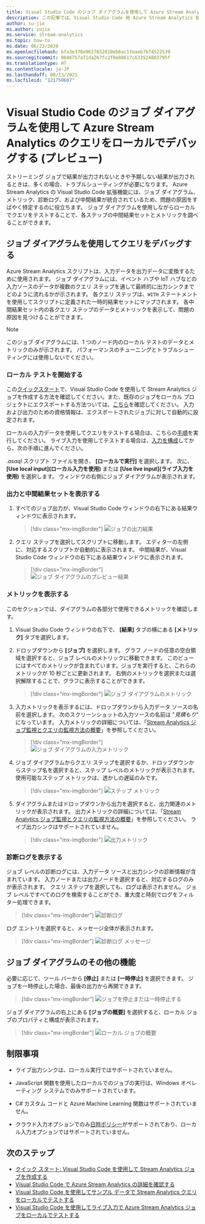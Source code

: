 ```yaml
---
title: Visual Studio Code のジョブ ダイアグラムを使用して Azure Stream Analytics のクエリをローカルでデバッグする
description: この記事では、Visual Studio Code 用 Azure Stream Analytics 拡張機能のジョブ ダイアグラムを使用して、クエリをローカルでデバッグする方法について説明します。
author: su-jie
ms.author: sujie
ms.service: stream-analytics
ms.topic: how-to
ms.date: 06/23/2020
ms.openlocfilehash: bfa3e378e9627652810eb6ac1feaeb7b74522539
ms.sourcegitcommit: 0046757af1da267fc2f0e88617c633524883795f
ms.translationtype: HT
ms.contentlocale: ja-JP
ms.lasthandoff: 08/13/2021
ms.locfileid: "121750607"
---
```

# <a name="debug-azure-stream-analytics-queries-locally-using-job-diagram-in-visual-studio-code-preview"></a>Visual Studio Code のジョブ ダイアグラムを使用して Azure Stream Analytics のクエリをローカルでデバッグする (プレビュー)

ストリーミング ジョブで結果が出力されないときや予期しない結果が出力されるときは、多くの場合、トラブルシューティングが必要になります。 Azure Stream Analytics の Visual Studio Code 拡張機能には、ジョブ ダイアグラム、メトリック、診断ログ、および中間結果が統合されているため、問題の原因をすばやく特定するのに役立ちます。 ジョブ ダイアグラムを使用しながらローカルでクエリをテストすることで、各ステップの中間結果セットとメトリックを調べることができます。

## <a name="debug-a-query-using-job-diagram"></a>ジョブ ダイアグラムを使用してクエリをデバッグする

Azure Stream Analytics スクリプトは、入力データを出力データに変換するために使用されます。 ジョブ ダイアグラムには、イベント ハブや IoT ハブなどの入力ソースのデータが複数のクエリ ステップを通して最終的に出力シンクまでどのように流れるかが示されます。 各クエリ ステップは、`WITH` ステートメントを使用してスクリプトに定義された一時的結果セットにマップされます。 各中間結果セット内の各クエリ ステップのデータとメトリックを表示して、問題の原因を見つけることができます。

> [!NOTE]
> このジョブ ダイアグラムには、1 つのノード内のローカル テストのデータとメトリックのみが示されます。 パフォーマンスのチューニングとトラブルシューティングには使用しないでください。

### <a name="start-local-testing"></a>ローカル テストを開始する

この[クイックスタート](quick-create-visual-studio-code.md)で、Visual Studio Code を使用して Stream Analytics ジョブを作成する方法を確認してください。また、既存のジョブをローカル プロジェクトにエクスポートする方法ついては、[こちら](visual-studio-code-explore-jobs.md)を確認してください。 入力および出力のための資格情報は、エクスポートされたジョブに対して自動的に設定されます。

ローカルの入力データを使用してクエリをテストする場合は、こちらの[手順](visual-studio-code-local-run.md)を実行してください。 ライブ入力を使用してテストする場合は、[入力を構成](stream-analytics-add-inputs.md)してから、次の手順に進んでください。 

*\.asaql* スクリプト ファイルを開き、 **[ローカルで実行]** を選択します。 次に、 **[Use local input]\(ローカル入力を使用\)** または **[Use live input]\(ライブ入力を使用\)** を選択します。 ウィンドウの右側にジョブ ダイアグラムが表示されます。

### <a name="view-the-output-and-intermediate-result-set"></a>出力と中間結果セットを表示する  

1. すべてのジョブ出力が、Visual Studio Code ウィンドウの右下にある結果ウィンドウに表示されます。

   > [!div class="mx-imgBorder"]
   > ![ジョブの出力結果](./media/debug-locally-using-job-diagram-vs-code/job-output-results.png)

2. クエリ ステップを選択してスクリプトに移動します。 エディターの左側に、対応するスクリプトが自動的に表示されます。 中間結果が、Visual Studio Code ウィンドウの右下にある結果ウィンドウに表示されます。

   > [!div class="mx-imgBorder"]
   > ![ジョブ ダイアグラムのプレビュー結果](./media/debug-locally-using-job-diagram-vs-code/preview-result.png)

### <a name="view-metrics"></a>メトリックを表示する

このセクションでは、ダイアグラムの各部分で使用できるメトリックを確認します。

1. Visual Studio Code ウィンドウの右下で、 **[結果]** タブの横にある **[メトリック]** タブを選択します。

2. ドロップダウンから **[ジョブ]** を選択します。 グラフ ノードの任意の空白領域を選択すると、ジョブ レベルのメトリックに移動できます。 このビューにはすべてのメトリックが含まれています。ジョブを実行すると、これらのメトリックが 10 秒ごとに更新されます。 右側のメトリックを選択または選択解除することで、グラフに表示することができます。

   > [!div class="mx-imgBorder"]
   > ![ジョブ ダイアグラムのメトリック](./media/debug-locally-using-job-diagram-vs-code/job-metrics.png)

3. 入力メトリックを表示するには、ドロップダウンから入力データ ソースの名前を選択します。 次のスクリーンショットの入力ソースの名前は "*見積もり*" になっています。 入力メトリックの詳細については、「[Stream Analytics ジョブ監視とクエリの監視方法の概要](stream-analytics-monitoring.md)」を参照してください。

   > [!div class="mx-imgBorder"]
   > ![ジョブ ダイアグラムの入力メトリック](./media/debug-locally-using-job-diagram-vs-code/input-metrics.png)

4. ジョブ ダイアグラムからクエリ ステップを選択するか、ドロップダウンからステップ名を選択すると、ステップ レベルのメトリックが表示されます。 使用可能なステップ メトリックは、透かしの遅延のみです。

   > [!div class="mx-imgBorder"]
   > ![ステップ メトリック](./media/debug-locally-using-job-diagram-vs-code/step-metrics.png)

5. ダイアグラムまたはドロップダウンから出力を選択すると、出力関連のメトリックが表示されます。 出力メトリックの詳細については、「[Stream Analytics ジョブ監視とクエリの監視方法の概要](stream-analytics-monitoring.md)」を参照してください。 ライブ出力シンクはサポートされていません。

   > [!div class="mx-imgBorder"]
   > ![出力メトリック](./media/debug-locally-using-job-diagram-vs-code/output-metrics.png)

### <a name="view-diagnostic-logs"></a>診断ログを表示する

ジョブ レベルの診断ログには、入力データ ソースと出力シンクの診断情報が含まれています。 入力ノードまたは出力ノードを選択すると、対応するログのみが表示されます。 クエリ ステップを選択しても、ログは表示されません。 ジョブ レベルですべてのログを検索することができ、重大度と時刻でログをフィルター処理できます。

   > [!div class="mx-imgBorder"]
   > ![診断ログ](./media/debug-locally-using-job-diagram-vs-code/diagnostic-logs.png)

   ログ エントリを選択すると、メッセージ全体が表示されます。

   > [!div class="mx-imgBorder"]
   > ![診断ログ メッセージ](./media/debug-locally-using-job-diagram-vs-code/diagnostic-logs-message.png)


## <a name="other-job-diagram-features"></a>ジョブ ダイアグラムのその他の機能

必要に応じて、ツール バーから **[停止]** または **[一時停止]** を選択できます。 ジョブを一時停止した場合、最後の出力から再開できます。

> [!div class="mx-imgBorder"]
> ![ジョブを停止または一時停止する](./media/debug-locally-using-job-diagram-vs-code/stop-pause-job.png)

ジョブ ダイアグラムの右上にある **[ジョブの概要]** を選択すると、ローカル ジョブのプロパティと構成が表示されます。

> [!div class="mx-imgBorder"]
> ![ローカル ジョブの概要](./media/debug-locally-using-job-diagram-vs-code/job-summary.png)

## <a name="limitations"></a>制限事項

* ライブ出力シンクは、ローカル実行ではサポートされていません。

* JavaScript 関数を使用したローカルでのジョブの実行は、Windows オペレーティング システムでのみサポートされています。

* C# カスタム コードと Azure Machine Learning 関数はサポートされていません。 

* クラウド入力オプションでのみ[日時ポリシー](./stream-analytics-time-handling.md)がサポートされており、ローカル入力オプションではサポートされていません。

## <a name="next-steps"></a>次のステップ

* [クイック スタート: Visual Studio Code を使用して Stream Analytics ジョブを作成する](quick-create-visual-studio-code.md)
* [Visual Studio Code で Azure Stream Analytics の詳細を確認する](visual-studio-code-explore-jobs.md)
* [Visual Studio Code を使用してサンプル データで Stream Analytics クエリをローカルでテストする](visual-studio-code-local-run.md)
* [Visual Studio Code を使用してライブ入力で Azure Stream Analytics ジョブをローカルでテストする](visual-studio-code-local-run-live-input.md)
